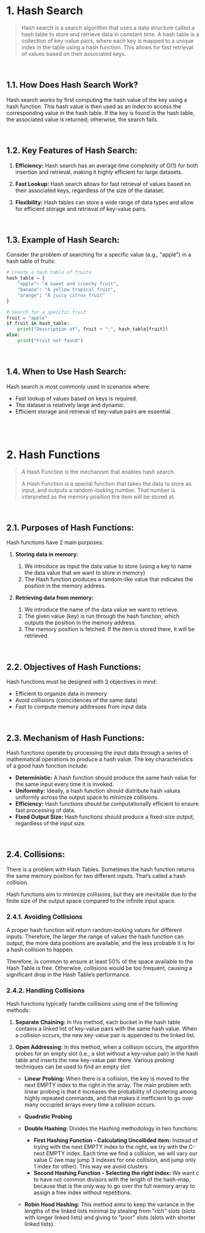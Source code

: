 # 1. Hash Search

> Hash search is a search algorithm that uses a data structure called a hash table to store and retrieve data in constant time. A hash table is a collection of key-value pairs, where each key is mapped to a unique index in the table using a hash function. This allows for fast retrieval of values based on their associated keys.

<br/>


## 1.1. How Does Hash Search Work?

Hash search works by first computing the hash value of the key using a hash function. This hash value is then used as an index to access the corresponding value in the hash table. If the key is found in the hash table, the associated value is returned; otherwise, the search fails.

<br/>


## 1.2. Key Features of Hash Search:

1. **Efficiency:** Hash search has an average time complexity of O(1) for both insertion and retrieval, making it highly efficient for large datasets.

2. **Fast Lookup:** Hash search allows for fast retrieval of values based on their associated keys, regardless of the size of the dataset.

3. **Flexibility:** Hash tables can store a wide range of data types and allow for efficient storage and retrieval of key-value pairs.

<br/>


## 1.3. Example of Hash Search:

Consider the problem of searching for a specific value (e.g., "apple") in a hash table of fruits:

```python
# Create a hash table of fruits
hash_table = {
    "apple": "A sweet and crunchy fruit",
    "banana": "A yellow tropical fruit",
    "orange": "A juicy citrus fruit"
}

# Search for a specific fruit
fruit = "apple"
if fruit in hash_table:
    print("Description of", fruit + ":", hash_table[fruit])
else:
    print("Fruit not found")
```
<br/>


## 1.4. When to Use Hash Search:
Hash search is most commonly used in scenarios where:

* Fast lookup of values based on keys is required.
* The dataset is relatively large and dynamic.
* Efficient storage and retrieval of key-value pairs are essential.

<br/>

<br/>



# 2. Hash Functions

> A Hash Function is the mechanism that enables hash search.
> 
> A Hash Function is a special function that takes the data to store as input, and outputs a random-looking number. That number is interpreted as the memory position the item will be stored at.

<br/>


## 2.1. Purposes of Hash Functions:

Hash functions have 2 main purposes:

1. **Storing data in memory:**
   1) We introduce as input the data value to store (using a key to name the data value that we want to store in memory)
   2) The Hash function produces a random-like value that indicates the position in the memory address. 

3. **Retrieving data from memory:**
   1) We introduce the name of the data value we want to retrieve.
   2) The given value (key) is run through the hash function, which outputs the position in the memory address.
   3) The memory position is fetched. If the item is stored there, it will be retrieved.


<br/>


## 2.2. Objectives of Hash Functions:

Hash functions must be designed with 3 objectives in mind:

- Efficient to organize data in memory
- Avoid collisions (coincidences of the same data)
- Fast to compute memory addresses from input data

<br/>



## 2.3. Mechanism of Hash Functions:

Hash functions operate by processing the input data through a series of mathematical operations to produce a hash value. The key characteristics of a good hash function include:

- **Deterministic:** A hash function should produce the same hash value for the same input every time it is invoked.
- **Uniformity:** Ideally, a hash function should distribute hash values uniformly across the output space to minimize collisions.
- **Efficiency:** Hash functions should be computationally efficient to ensure fast processing of data.
- **Fixed Output Size:** Hash functions should produce a fixed-size output, regardless of the input size.

<br/>


## 2.4. Collisions:

There is a problem with Hash Tables. Sometimes the hash function returns the same memory position for two different inputs. That’s called a hash collision. 

Hash functions aim to minimize collisions, but they are inevitable due to the finite size of the output space compared to the infinite input space. 

### 2.4.1. Avoiding Collisions
A proper hash function will return random-looking values for different inputs. Therefore, the larger the range of values the hash function can output, the more data positions are available, and the less probable it is for a hash collision to happen.

Therefore, is common to ensure at least 50% of the space available to the Hash Table is free. Otherwise, collisions would be too frequent, causing a significant drop in the Hash Table’s performance.


### 2.4.2. Handling Collisions
Hash functions typically handle collisions using one of the following methods:

1. **Separate Chaining:** In this method, each bucket in the hash table contains a linked list of key-value pairs with the same hash value. When a collision occurs, the new key-value pair is appended to the linked list.

2. **Open Addressing:** In this method, when a collision occurs, the algorithm probes for an empty slot (i.e., a slot without a key-value pair) in the hash table and inserts the new key-value pair there. Various probing techniques can be used to find an empty slot:
    * **Linear Probing:** When there is a collision, the key is moved to the next EMPTY index to the right in the array. The main problem with linear probing is that it increases the probability of clustering among highly repeated commands, and that makes it inefficient to go over many occupied arrays every time a collision occurs.
    * **Quadratic Probing** 
    * **Double Hashing:** Divides the Hashing methodology in two functions:
        * **First Hashing Function - Calculating Uncollided item:** Instead of trying with the next EMPTY index to the right, we try with the C-next EMPTY index. Each time we find a collision, we will vary our value C (we may jump 3 indexes for one collision, and jump only 1 index for other). This way we avoid clusters.
        * **Second Hashing Function - Selecting the right index:** We want c to have not common divisors with the length of the hash-map, because that is the only way to go over the full memory array to assign a free index without repetitions.

    * **Robin Hood Hashing:** This method aims to keep the variance in the lengths of the linked lists minimal by stealing from "rich" slots (slots with longer linked lists) and giving to "poor" slots (slots with shorter linked lists).

